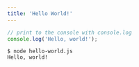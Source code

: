 ```yaml
---
title: 'Hello World!'
---
```


```javascript
// print to the console with console.log
console.log('Hello, world!');
```

```
$ node hello-world.js
Hello, world!
```